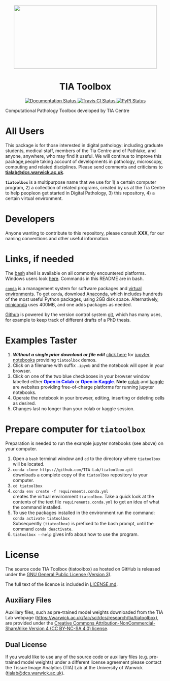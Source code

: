 <p align="center">
  <img width="450" height="200" src="https://warwick.ac.uk/fac/sci/dcs/research/tia/tiatoolbox/files/tialab_logo.png">
</p>
<h1 align="center">TIA Toolbox</h1>
<p align="center">
  <a href="https://tia-toolbox.readthedocs.io/en/latest/?badge=latest">
    <img src="https://readthedocs.org/projects/tia-toolbox/badge/?version=latest" alt="Documentation Status" />
  </a>
  <a href="https://travis-ci.org/TIA-Lab/tiatoolbox">
    <img src="https://travis-ci.org/TIA-Lab/tiatoolbox.svg?branch=master" alt="Travis CI Status" />
  </a>
  <a href="https://badge.fury.io/py/tiatoolbox">
    <img src="https://badge.fury.io/py/tiatoolbox.svg" alt="PyPI Status" />
  </a>
</p>

Computational Pathology Toolbox developed by TIA Centre

# All Users

This package is for those interested in digital pathology: including graduate students, medical staff, members of the Tia Centre and of Pathlake, and anyone, anywhere, who may find it useful. We will continue to improve this package,people taking account of developments in pathology, microscopy, computing and related disciplines. Please send comments and criticisms to **[tialab@dcs.warwick.ac.uk](mailto:tialab@dcs.warwick.ac.uk)**.

**`tiatoolbox`** is a multipurpose name that we use for 1) a certain computer program, 2) a collection of related programs, created by us at the Tia Centre to help peopleon get started in Digital Pathology, 3) this repository, 4) a certain virtual environment.


# Developers

Anyone wanting to contribute to this repository, please consult **XXX**, for our naming conventions and other useful information.

# Links, if needed
The [bash](https://www.gnu.org/software/bash) shell is available on all commonly encountered platforms. Windows users look [here](https://docs.microsoft.com/en-us/windows/wsl/about). Commands in this README are in bash.

[`conda`](https://github.com/conda/conda) is a management system for software packages and [virtual environments](https://docs.conda.io/projects/conda/en/latest/user-guide/concepts/environments.html). To get `conda`, download [Anaconda](https://www.anaconda.com/), which includes hundreds of the most useful Python packages, using 2GB disk space. Alternatively, [miniconda](https://docs.conda.io/en/latest/miniconda.html) uses 400MB, and one adds packages as needed.

[Github](https://github.com/about) is powered by the version control system [git](https://git-scm.com/), which has many uses, for example to keep track of different drafts of a PhD thesis.


# Examples Taster

1. *__Without a single prior download or file edit__* [click here](https://github.com/TIA-Lab/tiatoolbox/tree/develop/examples) for [jupyter notebooks](https://jupyter.org/) providing `tiatoolbox` demos.
2. Click on a filename with suffix `.ipynb` and the notebook will open in your browser.
3.  Click on one of the two blue checkboxes in your browser window labelled either <span style="color:blue"> **Open in Colab**</span> or <span style="color:blue"> **Open in Kaggle**</span>. **Note** [colab](https://colab.research.google.com/notebooks/intro.ipynb#) and [kaggle](https://www.kaggle.com/) are websites providing free-of-charge platforms for running jupyter notebooks.
4. Operate the notebook in your browser, editing, inserting or deleting cells as desired.
5. Changes last no longer than your colab or kaggle session.

# Prepare computer for `tiatoolbox`

Preparation is needed to run the example jupyter notebooks (see above) on your computer. 
1. Open a `bash` terminal window and `cd`
to the directory where `tiatoolbox` will be located.
2. `conda clone https://github.com/TIA-Lab/tiatoolbox.git`<br/>
downloads a complete copy of the `tiatoolbox` repository to your computer.
3. `cd tiatoolbox`
4. `conda env create -f requirements.conda.yml`<br/>
creates the virtual environment `tiatoolbox`. Take a quick look at the contents of the text file `requirements.conda.yml` to get an idea of what the command installed.
4. To use the packages installed in the environment run the command:<br/>`conda activate tiatoolbox`<br/>
Subsequently `(tiatoolbox)` is prefixed to the bash prompt, until the command `conda deactivate`.
5. `tiatoolbox --help` gives info about how to use the program.




License
=======

The source code TIA Toolbox (tiatoolbox) as hosted on GitHub is released under the [GNU General Public License (Version 3)].

The full text of the licence is included in [LICENSE.md](https://raw.githubusercontent.com/TIA-Lab/tiatoolbox/develop/LICENSE.md).

[GNU General Public License (Version 3)]: https://www.gnu.org/licenses/gpl-3.0.html


Auxiliary Files
---------------

Auxiliary files, such as pre-trained model weights downloaded from the TIA Lab webpage (https://warwick.ac.uk/fac/sci/dcs/research/tia/tiatoolbox), are provided under the [Creative Commons Attribution-NonCommercial-ShareAlike Version 4 (CC BY-NC-SA 4.0) license](https://creativecommons.org/licenses/by-nc-sa/4.0/).


Dual License
------------

If you would like to use any of the source code or auxiliary files (e.g. pre-trained model weights) under a different license agreement please contact the Tissue Image Analytics (TIA) Lab at the University of Warwick (tialab@dcs.warwick.ac.uk).
